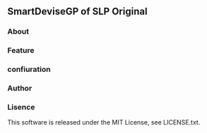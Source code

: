 ## SmartDeviseGP of SLP Original

### About

### Feature

### confiuration

### Author

### Lisence

This software is released under the MIT License, see LICENSE.txt.
